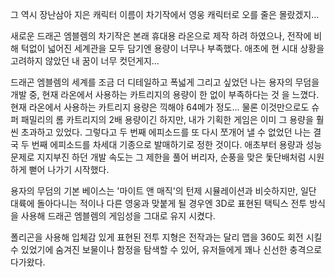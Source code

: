 그 역시 장난삼아 지은 캐릭터 이름이 차기작에서 영웅 캐릭터로 오를 줄은 몰랐겠지... 

새로운 드래곤 엠블렘의 차기작은 본래 휴대용 라온으로 제작 하려 하였으나, 전작에 비해 턱없이 넓어진 세계관을 모두 담기엔 용량이 너무나 부족했다. 
애초에 현 시대 상황을 고려하지 않았던 내 꿈이 너무 컷던게지... 

드래곤 엠블렘의 세계를 조금 더 디테일하고 폭넓게 그리고 싶었던 나는 용자의 무덤을 개발 중, 현재 라온에서 사용하는 카트리지의 용량이 한 없이 부족하다는 것
을 느꼈다. 
현재 라온에서 사용하는 카트리지 용량은 끽해야 64메가 정도... 
물론 이것만으로도 슈퍼 패밀리의 롬 카트리지의 2배 용량이긴 하지만, 내가 기획한 게임은 이미 그 용량을 훨씬 초과하고 있었다. 
그렇다고 두 번째 에피소드를 또 다시 쪼개어 낼 수 없었던 나는 결국 두 번째 에피소드를 차세대 기종으로 발매하기로 정한 것이다. 
애초부터 용량과 성능 문제로 지지부진 하던 개발 속도는 그 제한을 풀어 버리자, 순풍을 맞은 돛단배처럼 시원하게 뻗어 나가기 시작했다. 

용자의 무덤의 기본 베이스는 '마이트 앤 매직'의 턴제 시뮬레이션과 비슷하지만, 일단 대륙에 돌아다니는 적이나 다른 영웅과 맞붙게 될 경우엔 3D로 표현된 택틱스 전투 방식을 사용해 드래곤 엠블렘의 게임성을 그대로 유지 시켰다. 

폴리곤을 사용해 입체감 있게 표현된 전투 지형은 전작과는 달리 맵을 360도 회전 시킬 수 있었기에 숨겨진 보물이나 함정을 탐색할 수 있어, 유저들에게 꽤나 신선한 충격으로 다가왔다. 